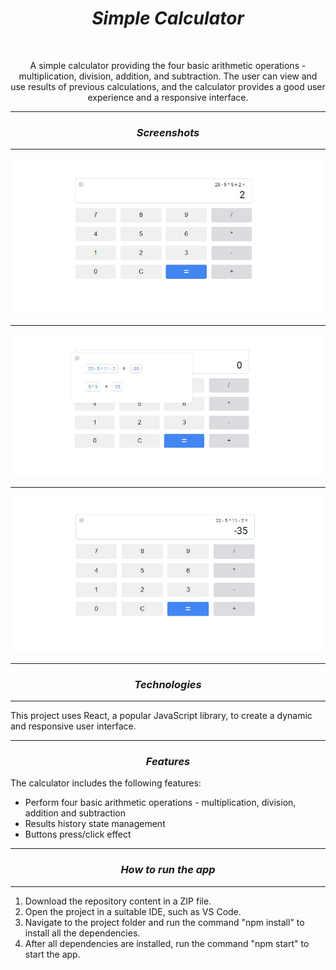 <h1 align="center"><i>Simple Calculator</i></h1>

<br>

<p align="center"> A simple calculator providing the four basic arithmetic operations - multiplication, division, addition, and subtraction. The user can view and use results of previous calculations, and the calculator provides a good user experience and a responsive interface.
</p>

<hr>

<h3 align="center"><i>Screenshots</i></h3>

<hr>

<p>
    <img src="./images/standard.jpg"/>
    <hr>
    <img src="./images/history.jpg"/>
    <hr>
    <img src="./images/history-result.jpg"/>
<p>

<hr>

<h3 align="center"><i>Technologies </i></h3>

<hr>

<p>This project uses React, a popular JavaScript library, to create a dynamic and responsive user interface.</p>

<hr>

<h3 align="center"><i>Features</i></h3>

<p>The calculator includes the following features:</p>

<ul>
    <li>Perform four basic arithmetic operations - multiplication, division, addition and subtraction</li>
    <li>Results history state management</li>
    <li>Buttons press/click effect</li>
</ul>

<hr>

<h3 align="center"><i>How to run the app</i></h3>

<hr>

<ol>
    <li>Download the repository content in a ZIP file.</li>
    <li>Open the project in a suitable IDE, such as VS Code.</li>
    <li>Navigate to the project folder and run the command "npm install" to install all the dependencies.</li>
    <li>After all dependencies are installed, run the command "npm start" to start the app.</li>
</ol>
